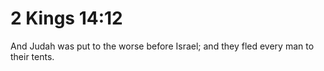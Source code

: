 # 2 Kings 14:12

And Judah was put to the worse before Israel; and they fled every man to their tents.